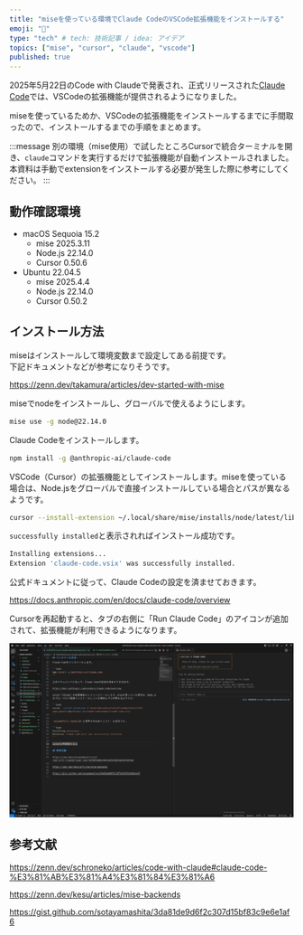 ```yaml
---
title: "miseを使っている環境でClaude CodeのVSCode拡張機能をインストールする"
emoji: "🔌"
type: "tech" # tech: 技術記事 / idea: アイデア
topics: ["mise", "cursor", "claude", "vscode"]
published: true
---
```

2025年5月22日のCode with Claudeで発表され、正式リリースされた[Claude Code](https://www.npmjs.com/package/@anthropic-ai/claude-code)では、VSCodeの拡張機能が提供されるようになりました。

miseを使っているためか、VSCodeの拡張機能をインストールするまでに手間取ったので、インストールするまでの手順をまとめます。

:::message
別の環境（mise使用）で試したところCursorで統合ターミナルを開き、`claude`コマンドを実行するだけで拡張機能が自動インストールされました。本資料は手動でextensionをインストールする必要が発生した際に参考にしてください。
:::

## 動作確認環境

- macOS Sequoia 15.2
    - mise 2025.3.11
    - Node.js 22.14.0
    - Cursor 0.50.6
- Ubuntu 22.04.5
    - mise 2025.4.4
    - Node.js 22.14.0
    - Cursor 0.50.2

## インストール方法

miseはインストールして環境変数まで設定してある前提です。  
下記ドキュメントなどが参考になりそうです。

https://zenn.dev/takamura/articles/dev-started-with-mise

miseでnodeをインストールし、グローバルで使えるようにします。

```bash
mise use -g node@22.14.0
```

Claude Codeをインストールします。

```bash
npm install -g @anthropic-ai/claude-code
```

VSCode（Cursor）の拡張機能としてインストールします。miseを使っている場合は、Node.jsをグローバルで直接インストールしている場合とパスが異なるようです。

```bash
cursor --install-extension ~/.local/share/mise/installs/node/latest/lib/node_modules/@anthropic-ai/claude-code/vendor/claude-code.vsix
```

`successfully installed`と表示されればインストール成功です。

```bash
Installing extensions...
Extension 'claude-code.vsix' was successfully installed.
```

公式ドキュメントに従って、Claude Codeの設定を済ませておきます。

https://docs.anthropic.com/en/docs/claude-code/overview

Cursorを再起動すると、タブの右側に「Run Claude Code」のアイコンが追加されて、拡張機能が利用できるようになります。

![](/images/cursor-claude-code-extension.png)

## 参考文献

https://zenn.dev/schroneko/articles/code-with-claude#claude-code-%E3%81%AB%E3%81%A4%E3%81%84%E3%81%A6

https://zenn.dev/kesu/articles/mise-backends

https://gist.github.com/sotayamashita/3da81de9d6f2c307d15bf83c9e6e1af6
